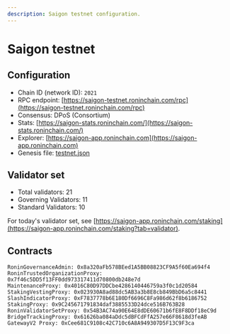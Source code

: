 ```yaml
---
description: Saigon testnet configuration.
---
```


# Saigon testnet

## Configuration
* Chain ID (network ID): `2021`
* RPC endpoint: [https://saigon-testnet.roninchain.com/rpc](https://saigon-testnet.roninchain.com/rpc)
* Consensus: DPoS (Consortium)
* Stats: [https://saigon-stats.roninchain.com/](https://saigon-stats.roninchain.com/)
* Explorer: [https://saigon-app.roninchain.com](https://saigon-app.roninchain.com)
* Genesis file: [testnet.json](https://github.com/axieinfinity/ronin/blob/master/genesis/testnet.json)

## Validator set
* Total validators: 21
* Governing Validators: 11
* Standard Validators: 10

For today's validator set, see [https://saigon-app.roninchain.com/staking](https://saigon-app.roninchain.com/staking?tab=validator).

## Contracts
```
RoninGovernanceAdmin: 0x8a320aFb578BEed1A5BB08823CF9A5f60Ea694f4
RoninTrustedOrganizationProxy: 0x7f46c5DD5f13FF0dd973317411d70800db248e7d
MaintenanceProxy: 0x4016C80D97DDCbe4286140446759a3f0c1d20584
StakingVestingProxy: 0x023930A8ad88dc5AB3a3b8E8cb849BbD6a5c8441
SlashIndicatorProxy: 0xF7837778b6E180Df6696C8Fa986d62f8b6186752
StakingProxy: 0x9C245671791834daf3885533D24dce516B763B28
RoninValidatorSetProxy: 0x54B3AC74a90E64E8dDE60671b6fE8F8DDf18eC9d
BridgeTrackingProxy: 0x61626ba084aDdc5dBFCdFfA257e66F8618d3feAB
GatewayV2 Proxy: 0xCee681C9108c42C710c6A8A949307D5F13C9F3ca
```
